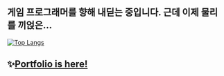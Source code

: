 ## 게임 프로그래머를 향해 내딛는 중입니다. 근데 이제 물리를 끼얹은...

[![Top Langs](https://github-readme-stats.vercel.app/api/top-langs/?username=hhj3258&layout=compact)](https://github.com/anuraghazra/github-readme-stats)

## ✨[Portfolio is here!](https://github.com/hhj3258/Portfolio)
